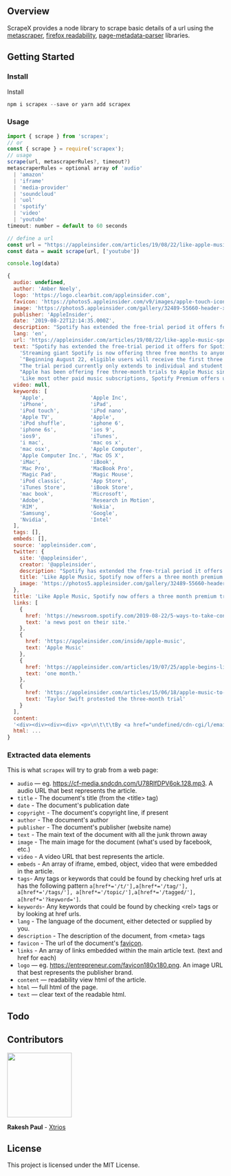 ## Overview

ScrapeX provides a node library to scrape basic details of a url using the [metascraper](https://metascraper.js.org/#/), [firefox readability](https://github.com/mozilla/readability), [page-metadata-parser](https://github.com/mozilla/page-metadata-parser) libraries.

## Getting Started

### Install

Install

```javascript
npm i scrapex --save or yarn add scrapex
```

### Usage

```javascript
import { scrape } from 'scrapex';
// or
const { scrape } = require('scrapex');
// usage
scrape(url, metascraperRules?, timeout?)
metascraperRules = optional array of 'audio'
  | 'amazon'
  | 'iframe'
  | 'media-provider'
  | 'soundcloud'
  | 'uol'
  | 'spotify'
  | 'video'
  | 'youtube'
timeout: number = default to 60 seconds

```

```javascript
// define a url
const url = "https://appleinsider.com/articles/19/08/22/like-apple-music-spotify-now-offers-a-three-month-premium-trial"
const data = await scrape(url, ['youtube'])

console.log(data)

{
  audio: undefined,
  author: 'Amber Neely',
  logo: 'https://logo.clearbit.com/appleinsider.com',
  favicon: 'https://photos5.appleinsider.com/v9/images/apple-touch-icon-72.png',
  image: 'https://photos5.appleinsider.com/gallery/32489-55660-header-xl.jpg',
  publisher: 'AppleInsider',
  date: '2019-08-22T12:14:35.000Z',
  description: "Spotify has extended the free-trial period it offers for Spotify Premium from one month to three, the default length of Apple's free trial for Apple Music.",
  lang: 'en',
  url: 'https://appleinsider.com/articles/19/08/22/like-apple-music-spotify-now-offers-a-three-month-premium-trial',
  text: "Spotify has extended the free-trial period it offers for Spotify Premium from one month to three, the default length of Apple's free trial for Apple Music.\n" +
    'Streaming giant Spotify is now offering three free months to anyone who has yet to try their service, according to a news post on their site.\n' +
    `"Beginning August 22, eligible users will receive the first three months on us for free when they sign up for any Spotify Premium plan," says Spotify in a statement about the new trial. "You'll unlock a world of on-demand access to millions of hours of audio content—  no matter when you sign up, winter, spring, summer, or fall."\n` +
    "The trial period currently only extends to individual and student plans and will roll out across Duo and Family in the coming months. The trial doesn't extend to Headspace or anyone who is billed directly through their carrier, with the exception of those in Japan, Australia, China, and Germany. \n" +
    "Apple has been offering free three-month trials to Apple Music since it's inception, though they may begin limiting their trial to one month. Apple had learned artists are wary of lengthy trial periods when Taylor Swift protested the three-month trial by withholding her album 1989 from the service. The protest earned artists the ability to be paid for track and album streams through the free trial period.\n" +
    'Like most other paid music subscriptions, Spotify Premium offers users the ability to listen ad-free, download music to their device, create playlists, skip tracks, and toggle between devices when listening. ',
  video: null,
  keywords: [
    'Apple',               'Apple Inc',
    'iPhone',              'iPad',
    'iPod touch',          'iPod nano',
    'Apple TV',            'Apple',
    'iPod shuffle',        'iphone 6',
    'iphone 6s',           'ios 9',
    'ios9',                'iTunes',
    'i mac',               'mac os x',
    'mac osx',             'Apple Computer',
    'Apple Computer Inc.', 'Mac OS X',
    'iMac',                'iBook',
    'Mac Pro',             'MacBook Pro',
    'Magic Pad',           'Magic Mouse',
    'iPod classic',        'App Store',
    'iTunes Store',        'iBook Store',
    'mac book',            'Microsoft',
    'Adobe',               'Research in Motion',
    'RIM',                 'Nokia',
    'Samsung',             'Google',
    'Nvidia',              'Intel'
  ],
  tags: [],
  embeds: [],
  source: 'appleinsider.com',
  twitter: {
    site: '@appleinsider',
    creator: '@appleinsider',
    description: "Spotify has extended the free-trial period it offers for Spotify Premium from one month to three, the default length of Apple's free trial for Apple Music.",
    title: 'Like Apple Music, Spotify now offers a three month premium trial | AppleInsider',
    image: 'https://photos5.appleinsider.com/gallery/32489-55660-header-xl.jpg'
  },
  title: 'Like Apple Music, Spotify now offers a three month premium trial',
  links: [
    {
      href: 'https://newsroom.spotify.com/2019-08-22/5-ways-to-take-control-of-your-streaming-with-spotify-premium/',
      text: 'a news post on their site.'
    },
    {
      href: 'https://appleinsider.com/inside/apple-music',
      text: 'Apple Music'
    },
    {
      href: 'https://appleinsider.com/articles/19/07/25/apple-begins-limiting-apple-music-free-trial-period-to-one-month',
      text: 'one month.'
    },
    {
      href: 'https://appleinsider.com/articles/15/06/18/apple-music-to-miss-out-on-taylor-swifts-1989-album',
      text: 'Taylor Swift protested the three-month trial'
    }
  ],
  content:
  '<div><div><div><div> <p>\n\t\t\tBy <a href="undefined/cdn-cgi/l/email-protection#d6b7bbb4b3a496b7a6a6bab3bfb8a5bfb2b3a4f8b5b9bb">Amber Neely</a>\t\t\t<br />\n\t\t\tThursday, August 22, 2019, 05:14 am PT (08:14 am ET)\n\t\t</p>Spotify has extended the free-trial period it offers for Spotify Premium from one month to three, the default length of Apple\'s free trial for Apple Music.<br /><p>\nStreaming giant Spotify is now offering three free months to anyone who has yet to try their service, according to <a href="https://newsroom.spotify.com/2019-08-22/5-ways-to-take-control-of-your-streaming-with-spotify-premium/">a news post on their site.</a></p><p>\n"Beginning August 22, eligible users will receive the first three months on us for free when they sign up for any Spotify Premium plan," says Spotify in a statement about the new trial. "You\'ll unlock a world of on-demand access to millions of hours of audio content—no matter when you sign up, winter, spring, summer, or fall."</p><p>\nThe trial period currently only extends to individual and student plans and will roll out across Duo and Family in the coming months. The trial doesn\'t extend to Headspace or anyone who is billed directly through their carrier, with the exception of those in Japan, Australia, China, and Germany. </p><p>\nApple has been offering free three-month trials to Apple Music since it\'s inception, though they may begin limiting their trial to <a href="https://appleinsider.com/articles/19/07/25/apple-begins-limiting-apple-music-free-trial-period-to-one-month">one month.</a> Apple had learned artists are wary of lengthy trial periods when <a href="https://appleinsider.com/articles/15/06/18/apple-music-to-miss-out-on-taylor-swifts-1989-album">Taylor Swift protested the three-month trial</a> by withholding her album <em>1989</em> from the service. The protest earned artists the ability to be paid for track and album streams through the free trial period.</p><p>\nStudents who sign up for Apple Music can get a free six-month trial <a href="https://support.apple.com/en-ke/HT205928">by visiting Apple\'s Support Page.</a> After the trial ends, students pay $4.99 a month to continue their subscription until graduation, which works out to be <a href="https://appleinsider.com/articles/16/05/06/apple-begins-offering-half-price-499-apple-music-subscriptions-for-students">about half the price of a standard subscription.</a></p><p>\nLike most other paid music subscriptions, Spotify Premium offers users the ability to listen ad-free, download music to their device, create playlists, skip tracks, and toggle between devices when listening. </p></div></div></div></div>',
  html: ...
}
```

### Extracted data elements

This is what `scrapex` will try to grab from a web page:

- `audio` — eg. <https://cf-media.sndcdn.com/U78RIfDPV6ok.128.mp3>. A audio URL that best represents the article.
- `title` - The document's title (from the &lt;title&gt; tag)
- `date` - The document's publication date
- `copyright` - The document's copyright line, if present
- `author` - The document's author
- `publisher` - The document's publisher (website name)
- `text` - The main text of the document with all the junk thrown away
- `image` - The main image for the document (what's used by facebook, etc.)
- `video` - A video URL that best represents the article.
- `embeds` - An array of iframe, embed, object, video that were embedded in the article.
- `tags`- Any tags or keywords that could be found by checking href urls at has the following pattern `a[href*='/t/'],a[href*='/tag/'], a[href*='/tags/'], a[href*='/topic/'],a[href*='/tagged/'], a[href*='?keyword=']`.
- `keywords`- Any keywords that could be found by checking &lt;rel&gt; tags or by looking at href urls.
- `lang` - The language of the document, either detected or supplied by you.
- `description` - The description of the document, from &lt;meta&gt; tags
- `favicon` - The url of the document's [favicon](http://en.wikipedia.org/wiki/Favicon).
- `links` - An array of links embedded within the main article text. (text and href for each)
- `logo` — eg. <https://entrepreneur.com/favicon180x180.png>. An image URL that best represents the publisher brand.
- `content` — readability view html of the article.
- `html` — full html of the page.
- `text` — clear text of the readable html.

## Todo

## Contributors

<img width=150px src="https://pbs.twimg.com/profile_images/1028292150205661185/TFP8E8Fc_400x400.jpg">
<p><strong>Rakesh Paul</strong> - <a href="https://xtrios.com">Xtrios</a></p>

## License

This project is licensed under the MIT License.
